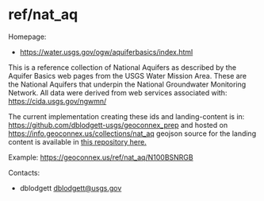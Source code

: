 ref/nat\_aq
===

Homepage:
* https://water.usgs.gov/ogw/aquiferbasics/index.html

This is a reference collection of National Aquifers as described by the Aquifer Basics web pages from the USGS Water Mission Area. These are the National Aquifers that underpin the National Groundwater Monitoring Network. All data were derived from web services associated with: https://cida.usgs.gov/ngwmn/

The current implementation creating these ids and landing-content is in: https://github.com/dblodgett-usgs/geoconnex_prep and hosted on https://info.geoconnex.us/collections/nat_aq geojson source for the landing content is available in [this repository here.](https://github.com/internetofwater/geoconnex.us/blob/master/pygeoapi/ext_data/nat_aq.geojson)

Example:
https://geoconnex.us/ref/nat_aq/N100BSNRGB

Contacts: 
* dblodgett <dblodgett@usgs.gov>
